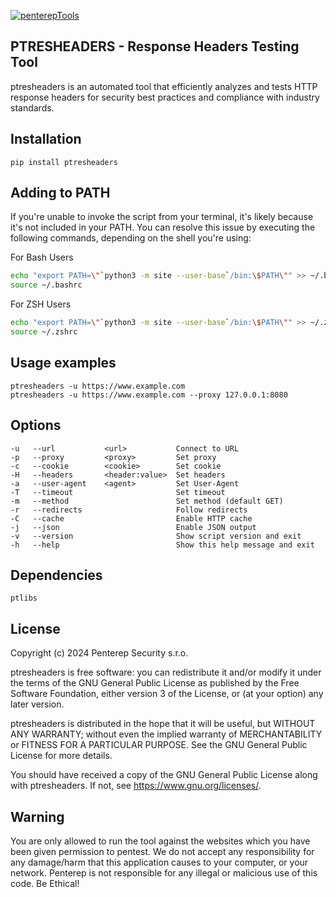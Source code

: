 [![penterepTools](https://www.penterep.com/external/penterepToolsLogo.png)](https://www.penterep.com/)


## PTRESHEADERS - Response Headers Testing Tool

ptresheaders is an automated tool that efficiently analyzes and tests HTTP response headers for security best practices and compliance with industry standards.

## Installation

```
pip install ptresheaders
```

## Adding to PATH
If you're unable to invoke the script from your terminal, it's likely because it's not included in your PATH. You can resolve this issue by executing the following commands, depending on the shell you're using:

For Bash Users
```bash
echo "export PATH=\"`python3 -m site --user-base`/bin:\$PATH\"" >> ~/.bashrc
source ~/.bashrc
```

For ZSH Users
```bash
echo "export PATH=\"`python3 -m site --user-base`/bin:\$PATH\"" >> ~/.zshrc
source ~/.zshrc
```

## Usage examples
```
ptresheaders -u https://www.example.com
ptresheaders -u https://www.example.com --proxy 127.0.0.1:8080
```

## Options
```
-u   --url           <url>           Connect to URL
-p   --proxy         <proxy>         Set proxy
-c   --cookie        <cookie>        Set cookie
-H   --headers       <header:value>  Set headers
-a   --user-agent    <agent>         Set User-Agent
-T   --timeout                       Set timeout
-m   --method                        Set method (default GET)
-r   --redirects                     Follow redirects
-C   --cache                         Enable HTTP cache
-j   --json                          Enable JSON output
-v   --version                       Show script version and exit
-h   --help                          Show this help message and exit
```

## Dependencies
```
ptlibs
```

## License

Copyright (c) 2024 Penterep Security s.r.o.

ptresheaders is free software: you can redistribute it and/or modify it under the terms of the GNU General Public License as published by the Free Software Foundation, either version 3 of the License, or (at your option) any later version.

ptresheaders is distributed in the hope that it will be useful, but WITHOUT ANY WARRANTY; without even the implied warranty of MERCHANTABILITY or FITNESS FOR A PARTICULAR PURPOSE. See the GNU General Public License for more details.

You should have received a copy of the GNU General Public License along with ptresheaders. If not, see https://www.gnu.org/licenses/.

## Warning

You are only allowed to run the tool against the websites which
you have been given permission to pentest. We do not accept any
responsibility for any damage/harm that this application causes to your
computer, or your network. Penterep is not responsible for any illegal
or malicious use of this code. Be Ethical!